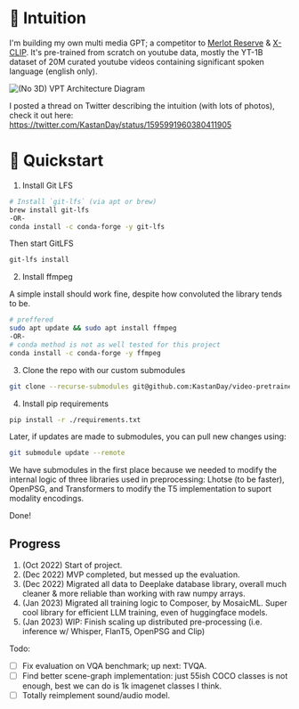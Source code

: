 # 📃 Intuition
I'm building my own multi media GPT; a competitor to [Merlot Reserve](https://rowanzellers.com/merlotreserve/) & [X-CLIP](https://huggingface.co/docs/transformers/model_doc/xclip). It's pre-trained from scratch on youtube data, mostly the YT-1B dataset of 20M curated youtube videos containing significant spoken language (english only).

![(No 3D) VPT Architecture Diagram](https://user-images.githubusercontent.com/13607221/212575351-17d9b963-1f33-47cc-a298-db36e9814411.png)

I posted a thread on Twitter describing the intuition (with lots of photos), check it out here: https://twitter.com/KastanDay/status/1595991960380411905


# 🚀 Quickstart

1. Install Git LFS
```bash
# Install `git-lfs` (via apt or brew)
brew install git-lfs
-OR-
conda install -c conda-forge -y git-lfs
```
Then start GitLFS
```bash
git-lfs install
```

2. Install ffmpeg

A simple install should work fine, despite how convoluted the library tends to be.
```bash
# preffered
sudo apt update && sudo apt install ffmpeg
-OR-
# conda method is not as well tested for this project
conda install -c conda-forge -y ffmpeg
```

3. Clone the repo with our custom submodules
```bash
git clone --recurse-submodules git@github.com:KastanDay/video-pretrained-transformer.git
```

4. Install pip requirements 
```bash
pip install -r ./requirements.txt
```

Later, if updates are made to submodules, you can pull new changes using:
```bash
git submodule update --remote
```

We have submodules in the first place because we needed to modify the internal logic of three libraries used in preprocessing: Lhotse (to be faster), OpenPSG, and Transformers to modify the T5 implementation to suport modality encodings.

Done!

## Progress
1. (Oct 2022) Start of project.
2. (Dec 2022) MVP completed, but messed up the evaluation. 
3. (Dec 2022) Migrated all data to Deeplake database library, overall much cleaner & more reliable than working with raw numpy arrays.
4. (Jan 2023) Migrated all training logic to Composer, by MosaicML. Super cool library for efficient LLM training, even of huggingface models.
5. (Jan 2023) WIP: Finish scaling up distributed pre-processing (i.e. inference w/ Whisper, FlanT5, OpenPSG and Clip)

Todo:

- [ ] Fix evaluation on VQA benchmark; up next: TVQA.
- [ ] Find better scene-graph implementation: just 55ish COCO classes is not enough, best we can do is 1k imagenet classes I think. 
- [ ] Totally reimplement sound/audio model.
